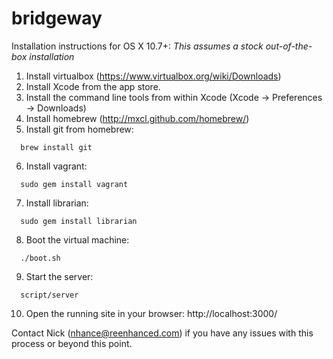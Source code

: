 bridgeway
=========

Installation instructions for OS X 10.7+:
_This assumes a stock out-of-the-box installation_

1. Install virtualbox (https://www.virtualbox.org/wiki/Downloads)
2. Install Xcode from the app store.
3. Install the command line tools from within Xcode (Xcode -> Preferences -> Downloads)
4. Install homebrew (http://mxcl.github.com/homebrew/)
5. Install git from homebrew:
  ```
    brew install git
  ```
6. Install vagrant:
  ```
    sudo gem install vagrant
  ```
7. Install librarian:
  ```
    sudo gem install librarian
  ```
8. Boot the virtual machine:
  ```
    ./boot.sh
  ```
9. Start the server:
  ```
    script/server
  ```
10. Open the running site in your browser: http://localhost:3000/


Contact Nick (nhance@reenhanced.com) if you have any issues with this process or beyond this point.
